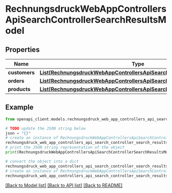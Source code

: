 # RechnungsdruckWebAppControllersApiSearchControllerSearchResultsModel


## Properties

Name | Type | Description | Notes
------------ | ------------- | ------------- | -------------
**customers** | [**List[RechnungsdruckWebAppControllersApiSearchControllerCustomerResult]**](RechnungsdruckWebAppControllersApiSearchControllerCustomerResult.md) |  | [optional] 
**orders** | [**List[RechnungsdruckWebAppControllersApiSearchControllerOrderResult]**](RechnungsdruckWebAppControllersApiSearchControllerOrderResult.md) |  | [optional] 
**products** | [**List[RechnungsdruckWebAppControllersApiSearchControllerProductResult]**](RechnungsdruckWebAppControllersApiSearchControllerProductResult.md) |  | [optional] 

## Example

```python
from openapi_client.models.rechnungsdruck_web_app_controllers_api_search_controller_search_results_model import RechnungsdruckWebAppControllersApiSearchControllerSearchResultsModel

# TODO update the JSON string below
json = "{}"
# create an instance of RechnungsdruckWebAppControllersApiSearchControllerSearchResultsModel from a JSON string
rechnungsdruck_web_app_controllers_api_search_controller_search_results_model_instance = RechnungsdruckWebAppControllersApiSearchControllerSearchResultsModel.from_json(json)
# print the JSON string representation of the object
print(RechnungsdruckWebAppControllersApiSearchControllerSearchResultsModel.to_json())

# convert the object into a dict
rechnungsdruck_web_app_controllers_api_search_controller_search_results_model_dict = rechnungsdruck_web_app_controllers_api_search_controller_search_results_model_instance.to_dict()
# create an instance of RechnungsdruckWebAppControllersApiSearchControllerSearchResultsModel from a dict
rechnungsdruck_web_app_controllers_api_search_controller_search_results_model_from_dict = RechnungsdruckWebAppControllersApiSearchControllerSearchResultsModel.from_dict(rechnungsdruck_web_app_controllers_api_search_controller_search_results_model_dict)
```
[[Back to Model list]](../README.md#documentation-for-models) [[Back to API list]](../README.md#documentation-for-api-endpoints) [[Back to README]](../README.md)



